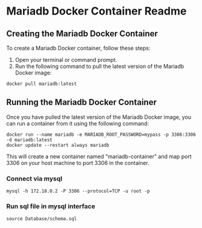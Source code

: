 # Mariadb Docker Container Readme

## Creating the Mariadb Docker Container

To create a Mariadb Docker container, follow these steps:

1. Open your terminal or command prompt.
2. Run the following command to pull the latest version of the Mariadb Docker image:
```shell
docker pull mariadb:latest
```

## Running the Mariadb Docker Container
Once you have pulled the latest version of the Mariadb Docker image, you can run a container from it using the following command:
```shell
docker run --name mariadb -e MARIADB_ROOT_PASSWORD=mypass -p 3306:3306 -d mariadb:latest
docker update --restart always mariadb
```
This will create a new container named "mariadb-container" and map port 3306 on your host machine to port 3306 in the container.

### Connect via mysql
```shell
mysql -h 172.18.0.2 -P 3306 --protocol=TCP -u root -p
```

### Run sql file in mysql interface
```shell
source Database/schema.sql
```

